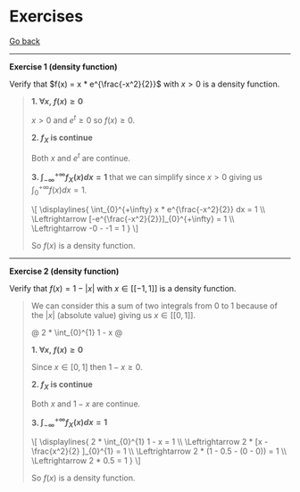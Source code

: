 # Exercises

[Go back](..)

<hr class="sr">

**Exercise 1 (density function)**

Verify that $f(x) = x * e^{\frac{-x^2}{2}}$
with $x \gt 0$ is a density function.

<blockquote class="spoiler">

**1. $\forall{x},\ f(x) \ge 0$**

$x \gt 0$ and $e^t \ge 0$
so $f(x) \ge 0$.

**2. $f_X$ is continue**

Both $x$ and $e^t$ are continue.

**3. $\int_{-\infty}^{+\infty} f_X(x)dx = 1$**
that we can
simplify since $x \gt 0$ giving us $\int_{0}^{+\infty} f(x) dx = 1$.

<div>
\[
\displaylines{
\int_{0}^{+\infty} x * e^{\frac{-x^2}{2}} dx = 1
\\ 
\Leftrightarrow
[-e^{\frac{-x^2}{2}}]_{0}^{+\infty} = 1
\\ 
\Leftrightarrow
-0 - -1 = 1
}
\]
</div>

So $f(x)$ is a density function.
</blockquote>

<hr class="sl">

**Exercise 2 (density function)**

Verify that $f(x) = 1 - |x|$
with $x \in [[-1,1]]$ is a density function.

<blockquote class="spoiler">

We can consider this a sum of two integrals
from 0 to 1 because of the $|x|$ (absolute value)
giving us $x \in [[0,1]]$.

@
2 * \int_{0}^{1} 1 - x
@

**1. $\forall{x},\ f(x) \ge 0$**

Since $x \in [0,1]$ then $1-x \ge 0$.

**2. $f_X$ is continue**

Both $x$ and $1-x$ are continue.

**3. $\int_{-\infty}^{+\infty} f_X(x)dx = 1$**

<div>
\[
\displaylines{
2 * \int_{0}^{1} 1 - x = 1
\\ 
\Leftrightarrow
2 * [x - \frac{x^2}{2} ]_{0}^{1} = 1
\\ 
\Leftrightarrow
2 * (1 - 0.5 - (0 - 0)) = 1
\\
\Leftrightarrow
2 * 0.5 = 1
}
\]
</div>

So $f(x)$ is a density function.
</blockquote>